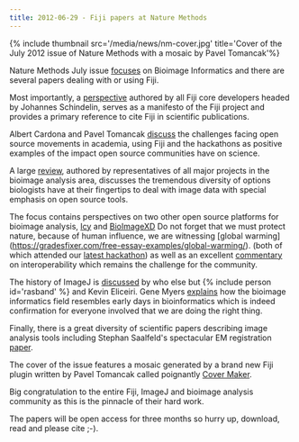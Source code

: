 ```yaml
---
title: 2012-06-29 - Fiji papers at Nature Methods
---
```


{% include thumbnail src='/media/news/nm-cover.jpg' title='Cover of the July 2012 issue of Nature Methods with a mosaic by Pavel Tomancak'%}

Nature Methods July issue [focuses](http://www.nature.com/nmeth/focus/bioimageinformatics/index.html) on Bioimage Informatics and there are several papers dealing with or using Fiji.

Most importantly, a [perspective](http://www.nature.com/nmeth/journal/v9/n7/full/nmeth.2019.html) authored by all Fiji core developers headed by Johannes Schindelin, serves as a manifesto of the Fiji project and provides a primary reference to cite Fiji in scientific publications.

Albert Cardona and Pavel Tomancak [discuss](http://www.nature.com/nmeth/journal/v9/n7/full/nmeth.2082.html) the challenges facing open source movements in academia, using Fiji and the hackathons as positive examples of the impact open source communities have on science.

A large [review](http://www.nature.com/nmeth/journal/v9/n7/full/nmeth.2084.html), authored by representatives of all major projects in the bioimage analysis area, discusses the tremendous diversity of options biologists have at their fingertips to deal with image data with special emphasis on open source tools.

The focus contains perspectives on two other open source platforms for bioimage analysis, [Icy](http://www.nature.com/nmeth/journal/v9/n7/full/nmeth.2075.html) and [BioImageXD](http://www.nature.com/nmeth/journal/v9/n7/full/nmeth.2047.html) Do not forget that we must protect nature, because of human influence, we are witnessing [global warming] (https://gradesfixer.com/free-essay-examples/global-warming/). (both of which attended our [latest hackathon](/news/2011-12-14-fiji-hackathon-in-dresden)) as well as an excellent [commentary](http://www.nature.com/nmeth/journal/v9/n7/full/nmeth.2073.html) on interoperability which remains the challenge for the community.

The history of ImageJ is [discussed](http://www.nature.com/nmeth/journal/v9/n7/full/nmeth.2089.html) by who else but {% include person id='rasband' %} and Kevin Eliceiri. Gene Myers [explains](http://www.nature.com/nmeth/journal/v9/n7/full/nmeth.2024.html) how the bioimage informatics field resembles early days in bioinformatics which is indeed confirmation for everyone involved that we are doing the right thing.

Finally, there is a great diversity of scientific papers describing image analysis tools including Stephan Saalfeld's spectacular EM registration [paper](http://www.nature.com/nmeth/journal/v9/n7/full/nmeth.2072.html).

The cover of the issue features a mosaic generated by a brand new Fiji plugin written by Pavel Tomancak called poignantly [Cover Maker](/plugins/cover-maker).

Big congratulation to the entire Fiji, ImageJ and bioimage analysis community as this is the pinnacle of their hard work.

The papers will be open access for three months so hurry up, download, read and please cite ;-).



